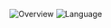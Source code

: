 ![Overview](https://raw.githubusercontent.com/raszi/github-stats/master/generated/overview.svg#gh-dark-mode-only)
![Language](https://raw.githubusercontent.com/raszi/github-stats/master/generated/languages.svg#gh-dark-mode-only)
